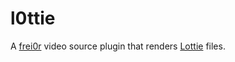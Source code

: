 # l0ttie

A [frei0r](https://dyne.org/software/frei0r/) video source plugin that renders [Lottie](https://dotlottie.io) files.
